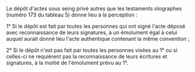 Le dépôt d'actes sous seing privé autres que les testaments olographes (numéro 173 du tableau 5) donne lieu à la perception :   

  
1° Si le dépôt est fait par toutes les personnes qui ont signé l'acte déposé avec reconnaissance de leurs signatures, à un émolument égal à celui auquel aurait donné lieu l'acte authentique contenant la même convention ;   

  
2° Si le dépôt n'est pas fait par toutes les personnes visées au 1° ou si celles-ci ne requièrent pas la reconnaissance de leurs écritures et signatures, à la moitié de l'émolument prévu au 1°.   


  



